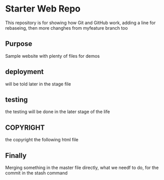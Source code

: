 # Starter Web Repo

This repository is for showing how Git and GitHub work, adding a line for rebaseing, then more changhes from myfeature branch too

## Purpose

Sample website with plenty of files for demos

## deployment	

will be told later in the stage file

## testing
the testing will be done in the later stage of the life

## COPYRIGHT

the copyright the following html file

## Finally
Merging something in the master file directly, what we needf to do, for the commit in the stash command 
